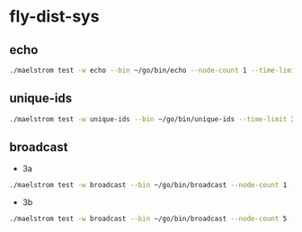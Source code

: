# fly-dist-sys

## echo

```zsh
./maelstrom test -w echo --bin ~/go/bin/echo --node-count 1 --time-limit 10
```

## unique-ids

```zsh
./maelstrom test -w unique-ids --bin ~/go/bin/unique-ids --time-limit 30 --rate 1000 --node-count 3 --availability total --nemesis partition 
```

## broadcast

- 3a
```zsh
./maelstrom test -w broadcast --bin ~/go/bin/broadcast --node-count 1 --time-limit 20 --rate 10
```

- 3b
```zsh
./maelstrom test -w broadcast --bin ~/go/bin/broadcast --node-count 5 --time-limit 20 --rate 10
```